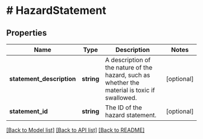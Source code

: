 # # HazardStatement

## Properties

Name | Type | Description | Notes
------------ | ------------- | ------------- | -------------
**statement_description** | **string** | A description of the nature of the hazard, such as whether the material is toxic if swallowed. | [optional]
**statement_id** | **string** | The ID of the hazard statement. | [optional]

[[Back to Model list]](../../README.md#models) [[Back to API list]](../../README.md#endpoints) [[Back to README]](../../README.md)
